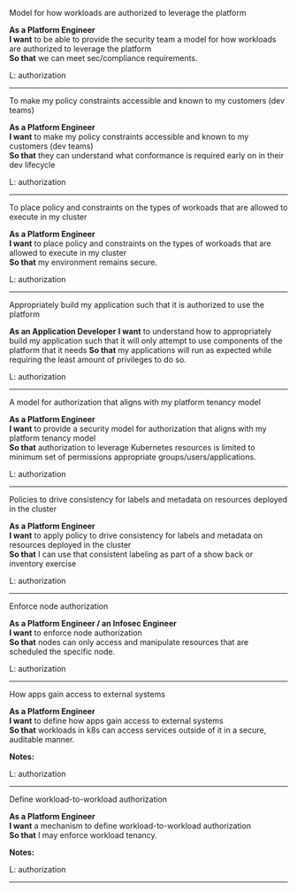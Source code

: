 Model for how workloads are authorized to leverage the platform 

**As a Platform Engineer**  
**I want** to be able to provide the security team a model for how workloads are authorized to leverage the platform  
**So that** we can meet sec/compliance requirements.

L: authorization

---

To make my policy constraints accessible and known to my customers (dev teams) 

**As a Platform Engineer**  
**I want** to make my policy constraints accessible and known to my customers (dev teams)    
**So that** they can understand what conformance is required early on in their dev lifecycle

L: authorization

---

To place policy and constraints on the types of workoads that are allowed to execute in my cluster 

**As a Platform Engineer**  
**I want** to place policy and constraints on the types of workoads that are allowed to execute in my cluster  
**So that** my environment remains secure.


L: authorization

---

Appropriately build my application such that it is authorized to use the platform

**As an Application Developer**
**I want** to understand how to appropriately build my application such that it will only attempt to use components of the platform that it needs
**So that** my applications will run as expected while requiring the least amount of privileges to do so.


L: authorization

---

A model for authorization that aligns with my platform tenancy model 

**As a Platform Engineer**  
**I want** to provide a security model for authorization that aligns with my platform tenancy model   
**So that** authorization to leverage Kubernetes resources is limited to minimum set of permissions appropriate groups/users/applications. 


L: authorization

---

Policies to drive consistency for labels and metadata on resources deployed in the cluster 

**As a Platform Engineer**  
**I want** to apply policy to drive consistency for labels and metadata on resources deployed in the cluster   
**So that** I can use that consistent labeling as part of a show back or inventory exercise

L: authorization

---

Enforce node authorization 

**As a Platform Engineer / an Infosec Engineer**  
**I want** to enforce node authorization   
**So that** nodes can only access and manipulate resources that are scheduled the specific node.


L: authorization

---

How apps gain access to external systems 

**As a Platform Engineer**  
**I want** to define how apps gain access to external systems   
**So that** workloads in k8s can access services outside of it in a secure, auditable manner.


**Notes:**

L: authorization

---

Define workload-to-workload authorization  

**As a Platform Engineer**  
**I want** a mechanism to define workload-to-workload authorization    
**So that** I may enforce workload tenancy.


**Notes:**

L: authorization

---

